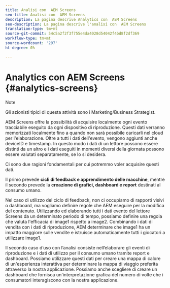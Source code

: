 ```yaml
---
title: Analisi con  AEM Screens
seo-title: Analisi con  AEM Screens
description: La pagina descrive Analytics con  AEM Screens
seo-description: La pagina descrive l'analisi con  AEM Screens
translation-type: tm+mt
source-git-commit: 54c5a2f2f3f755e4da4028d54042f4bd8f2df369
workflow-type: tm+mt
source-wordcount: '297'
ht-degree: 0%

---
```



# Analytics con  AEM Screens {#analytics-screens}

>[!NOTE]
>
>Gli azionisti tipici di questa attività sono i Marketing/Business Strategist.

 AEM Screens offre la possibilità di acquisire localmente ogni evento tracciabile eseguito da ogni dispositivo di riproduzione. Questi dati verranno memorizzati localmente fino a quando non sarà possibile caricarli nel cloud per l&#39;elaborazione. Oltre a tutti i dati dell&#39;evento, vengono aggiunti anche deviceID e timestamp. In questo modo i dati di un lettore possono essere distinti da un altro e i dati eseguiti in momenti diversi della giornata possono essere valutati separatamente, se lo si desidera.

Ci sono due ragioni fondamentali per cui potremmo voler acquisire questi dati.

Il primo prevede **cicli di feedback e apprendimento delle macchine**, mentre il secondo prevede la **creazione di grafici, dashboard e report** destinati al consumo umano.

Nel caso di utilizzo del ciclo di feedback, non ci occupiamo di rapporti visivi o dashboard, ma vogliamo definire regole che AEM eseguire per la modifica del contenuto. Utilizzando ed elaborando tutti i dati evento del lettore Screens da un determinato periodo di tempo, possiamo definire una regola che valuta l&#39;efficacia di image1 rispetto a image2. Combinando i dati di vendita con i dati di riproduzione, AEM determinare che image1 ha un impatto maggiore sulle vendite e istruisce automaticamente tutti i giocatori a utilizzare image1.

Il secondo caso d’uso con l’analisi consiste nell’elaborare gli eventi di riproduzione e i dati di utilizzo per il consumo umano tramite report e dashboard.
Possiamo utilizzare questi dati per creare una mappa di calore di un&#39;esperienza interattiva per determinare la mappa di viaggio preferita attraverso la nostra applicazione. Possiamo anche scegliere di creare un dashboard che fornisca un&#39;interpretazione grafica del numero di volte che i consumatori interagiscono con la nostra applicazione.

